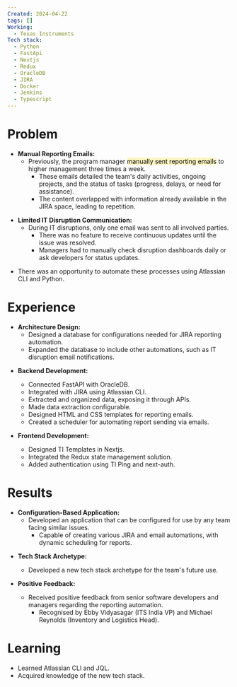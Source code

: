 ```yaml
---
Created: 2024-04-22
tags: []
Working:
  - Texas Instruments
Tech stack:
  - Python
  - FastApi
  - Nextjs
  - Redux
  - OracleDB
  - JIRA
  - Docker
  - Jenkins
  - Typescript
---
```

# Problem

* **Manual Reporting Emails:**
    - Previously, the program manager <mark style="background: #FFF3A3A6;">manually sent reporting emails</mark> to higher management three times a week.
        - These emails detailed the team's daily activities, ongoing projects, and the status of tasks (progress, delays, or need for assistance).
        - The content overlapped with information already available in the JIRA space, leading to repetition.
    
- **Limited IT Disruption Communication:**
    - During IT disruptions, only one email was sent to all involved parties.
        - There was no feature to receive continuous updates until the issue was resolved.
        - Managers had to manually check disruption dashboards daily or ask developers for status updates.
    
* There was an opportunity to automate these processes using Atlassian CLI and Python.
# Experience

* **Architecture Design:**
    - Designed a database for configurations needed for JIRA reporting automation.
    - Expanded the database to include other automations, such as IT disruption email notifications.

- **Backend Development:**
    - Connected FastAPI with OracleDB.
    - Integrated with JIRA using Atlassian CLI.
    - Extracted and organized data, exposing it through APIs.
    - Made data extraction configurable.
    - Designed HTML and CSS templates for reporting emails.
    - Created a scheduler for automating report sending via emails.

- **Frontend Development:**
    - Designed TI Templates in Nextjs.
    - Integrated the Redux state management solution.
    - Added authentication using TI Ping and next-auth.

# Results

* **Configuration-Based Application:**
    - Developed an application that can be configured for use by any team facing similar issues.
        - Capable of creating various JIRA and email automations, with dynamic scheduling for reports.

- **Tech Stack Archetype:**
    - Developed a new tech stack archetype for the team's future use.

- **Positive Feedback:**
    - Received positive feedback from senior software developers and managers regarding the reporting automation.
        - Recognised by Ebby Vidyasagar (ITS India VP) and Michael Reynolds (Inventory and Logistics Head).

# Learning

- Learned Atlassian CLI and JQL.
- Acquired knowledge of the new tech stack.
